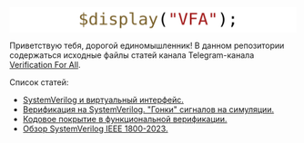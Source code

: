 <a href="https://t.me/verif_for_all"><img src="common/vfa.svg" align="center"></a>

Приветствую тебя, дорогой единомышленник! В данном репозитории содержаться исходные файлы статей канала Telegram-канала [Verification For All](https://t.me/verif_for_all).

Список статей:

- [SystemVerilog и виртуальный интерфейс.](./articles/virtual_intf/README.md)
- [Верификация на SystemVerilog. "Гонки" сигналов на симуляции.](./articles/race_condition/README.md)
- [Кодовое покрытие в функциональной верификации.](./articles/code_coverage/README.md)
- [Обзор SystemVerilog IEEE 1800-2023.](./articles/sv_ieee_2023/README.md)

